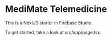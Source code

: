 # MediMate Telemedicine

This is a NextJS starter in Firebase Studio.

To get started, take a look at src/app/page.tsx.
